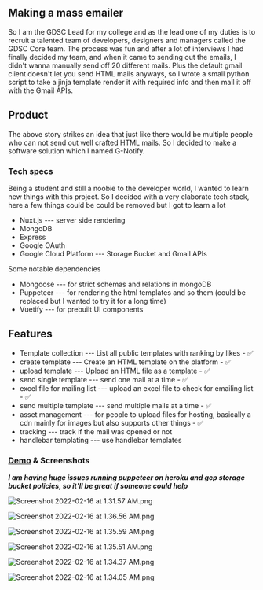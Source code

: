 ## Making a mass emailer

So I am the GDSC Lead for my college and as the lead one of my duties is to recruit a talented team of developers, designers and managers called the GDSC Core team.
The process was fun and after a lot of interviews I had finally decided my team, and when it came to sending out the emails, I didn't wanna manually send off 20 different mails. Plus the default gmail client doesn't let you send HTML mails anyways, so I wrote a small python script to take a jinja template render it with required info and then mail it off with the Gmail APIs.

## Product
The above story strikes an idea that just like there would be multiple people who can not send out well crafted HTML mails. So I decided to make a software solution which I named G-Notify.

### Tech specs
Being a student and still a noobie to the developer world, I wanted to learn new things with this project. So I decided with a very elaborate tech stack, here a few things could be could be removed but I got to learn a lot

- Nuxt.js --- server side rendering
- MongoDB
- Express
- Google OAuth
- Google Cloud Platform --- Storage Bucket and Gmail APIs

Some notable dependencies

- Mongoose --- for strict schemas and relations in mongoDB
- Puppeteer --- for rendering the html templates and so them (could be replaced but I wanted to try it for a long time)
- Vuetify --- for prebuilt UI components


## Features
   - Template collection --- List all public templates with ranking by likes - ✅
   - create template --- Create an HTML template on the platform - ✅
   - upload template --- Upload an HTML file as a template - ✅
   - send single template --- send one mail at a time - ✅
   - excel file for mailing list --- upload an excel file to check for emailing list - ✅
   - send multiple template --- send multiple mails at a time - ✅
   - asset management --- for people to upload files for hosting, basically a cdn mainly for images but also supports other things - ✅
   - tracking --- track if the mail was opened or not
   - handlebar templating --- use handlebar templates


### [Demo](https://g-notify.herokuapp.com) & Screenshots

***I am having huge issues running puppeteer on heroku and gcp storage bucket policies, so it'll be great if someone could help***

![Screenshot 2022-02-16 at 1.31.57 AM.png](https://cdn.hashnode.com/res/hashnode/image/upload/v1644955339021/L67LJ4wdV.png)


![Screenshot 2022-02-16 at 1.36.56 AM.png](https://cdn.hashnode.com/res/hashnode/image/upload/v1644955641532/aotlPpy8z.png)

![Screenshot 2022-02-16 at 1.35.59 AM.png](https://cdn.hashnode.com/res/hashnode/image/upload/v1644955646277/_rUjRabye.png)

![Screenshot 2022-02-16 at 1.35.51 AM.png](https://cdn.hashnode.com/res/hashnode/image/upload/v1644955653468/c3XH2pp94.png)

![Screenshot 2022-02-16 at 1.34.37 AM.png](https://cdn.hashnode.com/res/hashnode/image/upload/v1644955663259/wforOQjrr.png)

![Screenshot 2022-02-16 at 1.34.05 AM.png](https://cdn.hashnode.com/res/hashnode/image/upload/v1644955668182/bhdmbQ-un.png)
